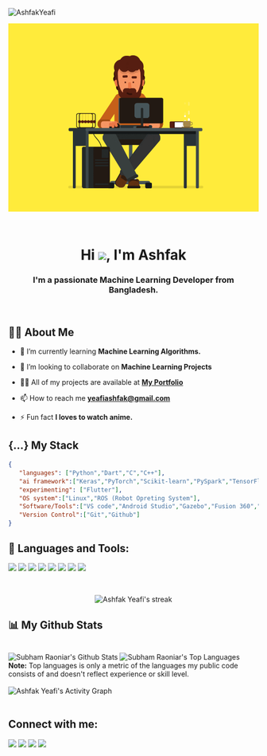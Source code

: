 <p align="left"> <img src="https://komarev.com/ghpvc/?username=AshfakYeafi" alt="AshfakYeafi" /> </p>

<p aling="center">
<a href="#"><img width="600px" align="center" src="cover.gif"/></a>
</p>
<!-- <p align="right">
<a target="_blank" href="https://ashfakyeafi.github.io/iamyeafi/"><img width="450" align="right" src="Programmer-I.gif"></a>
</p> -->
<br>
<p aling="left">
<h1 align="center">Hi <img src="https://raw.githubusercontent.com/MartinHeinz/MartinHeinz/master/wave.gif" width="30px">, I'm Ashfak</h1>
<h3 align="center">I'm a passionate Machine Learning Developer from Bangladesh.</h3>
</p>
<br>
<p align="left">

## 🙋‍♂️ About Me

<!-- - 🔭 I’m currently working on **[Covid-19 Tracker](https://covid-19-tracker-e4bda.web.app/)** -->

- 🌱 I’m currently learning **Machine Learning Algorithms.**

- 👯 I’m looking to collaborate on **Machine Learning Projects**

- 👨‍💻 All of my projects are available at **[My Portfolio](https://ashfakyeafi.github.io/iamyeafi/)**

- 📫 How to reach me **yeafiashfak@gmail.com**

- ⚡ Fun fact **I loves to watch anime.**

</p>




## {...} My Stack

```json
{
   "languages": ["Python","Dart","C","C++"],
   "ai framework":["Keras","PyTorch","Scikit-learn","PySpark","TensorFlow","Tensorflow Lite"],
   "experimenting": ["Flutter"],
   "OS system":["Linux","ROS (Robot Opreting System"],
   "Software/Tools":["VS code","Android Studio","Gazebo","Fusion 360","PyCharm"],
   "Version Control":["Git","Github"]
}
```


## 🚀 Languages and Tools:

<p align="left"> 
    <img src="https://img.icons8.com/color/48/000000/python.png"/> 
    <img src="https://img.icons8.com/color/48/000000/c-programming.png"/> 
    <img src="https://img.icons8.com/color/48/000000/c-plus-plus-logo.png"/> 
    <img src="https://img.icons8.com/color/48/000000/dart.png"/>
    <img src="https://img.icons8.com/color/48/000000/tensorflow.png"/>
    <img src="https://img.icons8.com/color/48/000000/linux--v2.png"/>  
    <img src="https://img.icons8.com/color/48/000000/autodesk-fusion-360.png"/>
    <img src="https://img.icons8.com/color/48/000000/wordpress.png"/>
</p>

<!-- [![React Badge](https://img.shields.io/badge/-React-61DBFB?style=for-the-badge&labelColor=black&logo=react&logoColor=61DBFB)](#)  [![Javascript Badge](https://img.shields.io/badge/-Javascript-F0DB4F?style=for-the-badge&labelColor=black&logo=javascript&logoColor=F0DB4F)](#) [![Typescript Badge](https://img.shields.io/badge/-Typescript-007acc?style=for-the-badge&labelColor=black&logo=typescript&logoColor=007acc)](#) [![Nodejs Badge](https://img.shields.io/badge/-Nodejs-3C873A?style=for-the-badge&labelColor=black&logo=node.js&logoColor=3C873A)](#) [![GraphQL Badge](https://img.shields.io/badge/-GraphQl-e535ab?style=for-the-badge&labelColor=black&logo=node.js&logoColor=e535ab)](#) -->
<br/>

<p align="center">
    <img title="🔥 Get streak stats for your profile at git.io/streak-stats" alt="Ashfak Yeafi's streak" src="https://github-readme-streak-stats.herokuapp.com/?user=AshfakYeafi&theme=black-ice&hide_border=true&stroke=0000&background=060A0CD0"/>
</p>

## 📊 My Github Stats

  <br/>
    <img alt="Subham Raoniar's Github Stats" src="https://github-readme-stats.vercel.app/api?username=AshfakYeafi&show_icons=true&count_private=true&theme=react&hide_border=true&bg_color=0D1117" />
  <img alt="Subham Raoniar's Top Languages" src="https://github-readme-stats.vercel.app/api/top-langs/?username=AshfakYeafi&langs_count=8&count_private=true&layout=compact&theme=react&hide_border=true&bg_color=0D1117" />
  <br/>
  <b>Note:</b> Top languages is only a metric of the languages my public code consists of and doesn't reflect experience or skill level.


<br/>
<br/>

<img alt="Ashfak Yeafi's Activity Graph" src="https://activity-graph.herokuapp.com/graph?username=AshfakYeafi&bg_color=0D1117&color=5BCDEC&line=5BCDEC&point=FFFFFF&hide_border=true" />

<br/>
<br/>

## Connect with me:
<p align="left">

<a href = "https://www.linkedin.com/in/ashfakyeafi/"><img src="https://img.icons8.com/fluent/48/000000/linkedin.png"/></a>
<a href = "https://www.facebook.com/ashfak.yeafi"><img src="https://img.icons8.com/fluent/48/000000/facebook.png"/></a>
<a href = "https://www.instagram.com/ashfak_yeafi"><img src="https://img.icons8.com/fluent/48/000000/instagram-new.png"/></a>
<a href = "https://www.youtube.com/channel/UCdaSAPosAJL428qSwjhq_YQ"><img src="https://img.icons8.com/color/48/000000/youtube-play.png"/></a>

</p>

